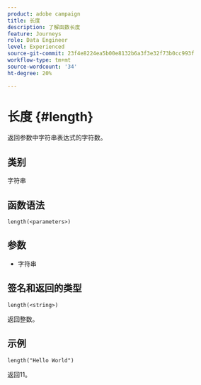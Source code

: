 ```yaml
---
product: adobe campaign
title: 长度
description: 了解函数长度
feature: Journeys
role: Data Engineer
level: Experienced
source-git-commit: 23f4e8224ea5b00e8132b6a3f3e32f73b0cc993f
workflow-type: tm+mt
source-wordcount: '34'
ht-degree: 20%

---
```


# 长度 {#length}

返回参数中字符串表达式的字符数。

## 类别

字符串

## 函数语法

`length(<parameters>)`

## 参数

* 字符串

## 签名和返回的类型

`length(<string>)`

返回整数。

## 示例

`length("Hello World")`

返回11。
